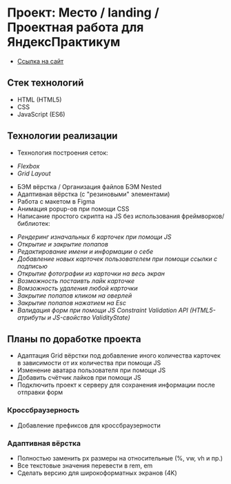 # Проект: Место / landing / Проектная работа для ЯндексПрактикум

- [Ссылка на сайт](https://hannahstarling.github.io/mesto/)

## Стек технологий

- HTML (HTML5)
- CSS
- JavaScript (ES6)

## Технологии реализации

- Технология построения сеток:

* _Flexbox_
* _Grid Layout_

- БЭМ вёрстка / Организация файлов БЭМ Nested
- Адаптивная вёрстка (с "резиновыми" элементами)
- Работа с макетом в Figma
- Анимация popup-ов при помощи CSS
- Написание простого скрипта на JS без использования фреймворков/библиотек:

* _Рендеринг изначальных 6 карточек при помощи JS_
* _Открытие и закрытие попапов_
* _Редактирование имени и информации о себе_
* _Добавление новых карточек пользователем при помощи ссылки с подписью_
* _Открытие фотографии из карточки на весь экран_
* _Возможность постаивть лайк карточке_
* _Вомзожность удаления любой карточки_
* _Закрытие попапов кликом на оверлей_
* _Закрытие попапов нажатием на Esc_
* _Валидация форм при помощи JS Constraint Validation API (HTML5-атрибуты и JS-свойство ValidityState)_

## Планы по доработке проекта

- Адаптация Grid вёрстки под добавление иного количества карточек в зависимости от их количества при помощи JS
- Изменение аватара пользователя при помощи JS
- Добавить счётчик лайков при помощи JS
- Подключить проект к серверу для сохранения информации после отправки форм

### Кроссбраузерность

- Добавление префиксов для кроссбраузерности

### Адаптивная вёрстка

- Полностью заменить px размеры на относительные (%, vw, vh и пр.)
- Все текстовые значения перевести в rem, em
- Сделать версию для широкоформатных экранов (4K)
